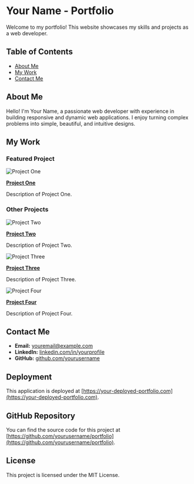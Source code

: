 # Your Name - Portfolio

Welcome to my portfolio! This website showcases my skills and projects as a web developer.

## Table of Contents

- [About Me](#about)
- [My Work](#work)
- [Contact Me](#contact)

## About Me

Hello! I'm Your Name, a passionate web developer with experience in building responsive and dynamic web applications. I enjoy turning complex problems into simple, beautiful, and intuitive designs.

## My Work

### Featured Project

![Project One](assets/images/project1.jpg)

**[Project One](https://your-deployed-app1.com)**

Description of Project One.

### Other Projects

![Project Two](assets/images/project2.jpg)

**[Project Two](https://your-deployed-app2.com)**

Description of Project Two.

![Project Three](assets/images/project3.jpg)

**[Project Three](https://your-deployed-app3.com)**

Description of Project Three.

![Project Four](assets/images/project4.jpg)

**[Project Four](https://your-deployed-app4.com)**

Description of Project Four.

## Contact Me

- **Email:** [youremail@example.com](mailto:youremail@example.com)
- **LinkedIn:** [linkedin.com/in/yourprofile](https://linkedin.com/in/yourprofile)
- **GitHub:** [github.com/yourusername](https://github.com/yourusername)

## Deployment

This application is deployed at [https://your-deployed-portfolio.com](https://your-deployed-portfolio.com).

## GitHub Repository

You can find the source code for this project at [https://github.com/yourusername/portfolio](https://github.com/yourusername/portfolio).

## License

This project is licensed under the MIT License.
